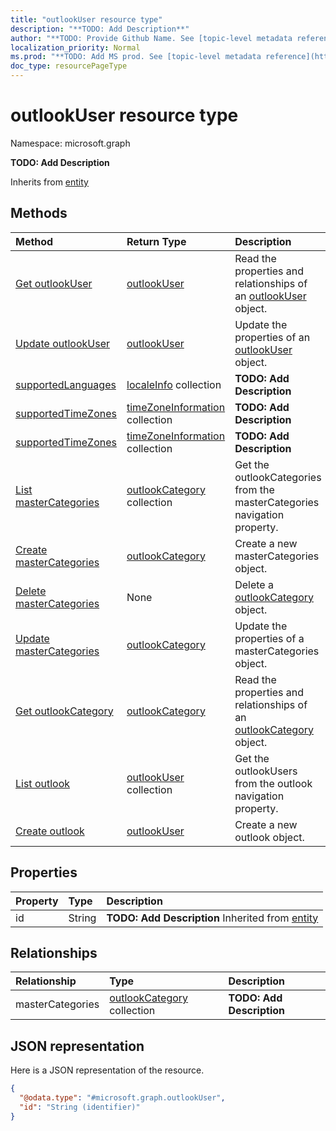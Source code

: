 ```yaml
---
title: "outlookUser resource type"
description: "**TODO: Add Description**"
author: "**TODO: Provide Github Name. See [topic-level metadata reference](https://msgo.azurewebsites.net/add/document/guidelines/metadata.html#topic-level-metadata)**"
localization_priority: Normal
ms.prod: "**TODO: Add MS prod. See [topic-level metadata reference](https://msgo.azurewebsites.net/add/document/guidelines/metadata.html#topic-level-metadata)**"
doc_type: resourcePageType
---
```


# outlookUser resource type


Namespace: microsoft.graph

**TODO: Add Description**


Inherits from [entity](../resources/entity.md)

## Methods
|Method|Return Type|Description|
|:---|:---|:---|
|[Get outlookUser](../api/outlookuser-get.md)|[outlookUser](../resources/outlookuser.md)|Read the properties and relationships of an [outlookUser](../resources/outlookuser.md) object.|
|[Update outlookUser](../api/outlookuser-update.md)|[outlookUser](../resources/outlookuser.md)|Update the properties of an [outlookUser](../resources/outlookuser.md) object.|
|[supportedLanguages](../api/outlookuser-supportedlanguages.md)|[localeInfo](../resources/localeinfo.md) collection|**TODO: Add Description**|
|[supportedTimeZones](../api/outlookuser-supportedtimezones.md)|[timeZoneInformation](../resources/timezoneinformation.md) collection|**TODO: Add Description**|
|[supportedTimeZones](../api/outlookuser-supportedtimezones.md)|[timeZoneInformation](../resources/timezoneinformation.md) collection|**TODO: Add Description**|
|[List masterCategories](../api/outlookuser-list-mastercategories.md)|[outlookCategory](../resources/outlookcategory.md) collection|Get the outlookCategories from the masterCategories navigation property.|
|[Create masterCategories](../api/outlookuser-post-mastercategories.md)|[outlookCategory](../resources/outlookcategory.md)|Create a new masterCategories object.|
|[Delete masterCategories](../api/outlookuser-delete-mastercategories.md)|None|Delete a [outlookCategory](../resources/outlookcategory.md) object.|
|[Update masterCategories](../api/outlookuser-update-mastercategories.md)|[outlookCategory](../resources/outlookcategory.md)|Update the properties of a masterCategories object.|
|[Get outlookCategory](../api/outlookcategory-get.md)|[outlookCategory](../resources/outlookcategory.md)|Read the properties and relationships of an [outlookCategory](../resources/outlookcategory.md) object.|
|[List outlook](../api/user-list-outlook.md)|[outlookUser](../resources/outlookuser.md) collection|Get the outlookUsers from the outlook navigation property.|
|[Create outlook](../api/user-post-outlook.md)|[outlookUser](../resources/outlookuser.md)|Create a new outlook object.|

## Properties
|Property|Type|Description|
|:---|:---|:---|
|id|String|**TODO: Add Description** Inherited from [entity](../resources/entity.md)|

## Relationships
|Relationship|Type|Description|
|:---|:---|:---|
|masterCategories|[outlookCategory](../resources/outlookcategory.md) collection|**TODO: Add Description**|

## JSON representation
Here is a JSON representation of the resource.
<!-- {
  "blockType": "resource",
  "keyProperty": "id",
  "@odata.type": "microsoft.graph.outlookUser",
  "baseType": "microsoft.graph.entity",
  "openType": false
}
-->
``` json
{
  "@odata.type": "#microsoft.graph.outlookUser",
  "id": "String (identifier)"
}
```

